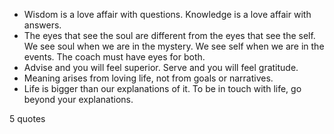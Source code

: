  - Wisdom is a love affair with questions. Knowledge is a love affair with answers.
 - The eyes that see the soul are different from the eyes that see the self. We see soul when we are in the mystery. We see self when we are in the events. The coach must have eyes for both.
 - Advise and you will feel superior. Serve and you will feel gratitude.
 - Meaning arises from loving life, not from goals or narratives.
 - Life is bigger than our explanations of it. To be in touch with life, go beyond your explanations.

5 quotes